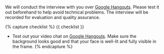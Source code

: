 We will conduct the interview with you over [Google Hangouts][hangouts]. Please test it out beforehand to help avoid technical problems. The interview will be recorded for evaluation and quality assurance.

{% capture checklist %}
{{ checklist }}
- Test out your video chat on [Google Hangouts][hangouts-docs]. Make sure the background looks good and that your face is well-lit and fully visible in the frame.
{% endcapture %}

[hangouts]: https://hangouts.google.com/
[hangouts-docs]: https://support.google.com/hangouts
